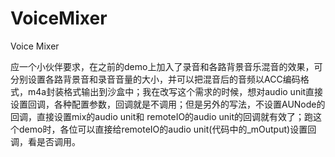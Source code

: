 # VoiceMixer
Voice Mixer

应一个小伙伴要求，在之前的demo上加入了录音和各路背景音乐混音的效果，可分别设置各路背景音和录音音量的大小，并可以把混音后的音频以ACC编码格式，m4a封装格式输出到沙盒中；我在改写这个需求的时候，想对audio unit直接设置回调，各种配置参数，回调就是不调用；但是另外的写法，不设置AUNode的回调，直接设置mix的audio unit和 remoteIO的audio unit的回调就有效了；跑这个demo时，各位可以直接给remoteIO的audio unit(代码中的_mOutput)设置回调，看是否调用。